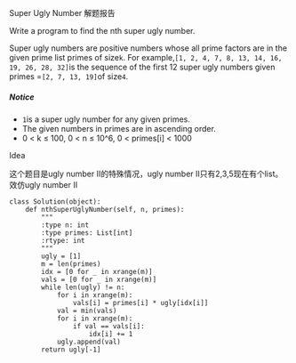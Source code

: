 Super Ugly Number 解题报告

Write a program to find the nth super ugly number.

Super ugly numbers are positive numbers whose all prime factors are in the given prime list primes of size`k`. For example,`[1, 2, 4, 7, 8, 13, 14, 16, 19, 26, 28, 32]`is the sequence of the first 12 super ugly numbers given primes =`[2, 7, 13, 19]`of size`4`.

##### Notice

* `1`is a super ugly number for any given primes.
* The given numbers in primes are in ascending order.
* 0 &lt; k ≤ 100, 0 &lt; n ≤ 10^6, 0 &lt; primes\[i\] &lt; 1000

Idea

这个题目是ugly number II的特殊情况，ugly number II只有2,3,5现在有个list。效仿ugly number II

```
class Solution(object):
    def nthSuperUglyNumber(self, n, primes):
        """
        :type n: int
        :type primes: List[int]
        :rtype: int
        """
        ugly = [1]
        m = len(primes)
        idx = [0 for _ in xrange(m)]
        vals = [0 for _ in xrange(m)]
        while len(ugly) != n:
            for i in xrange(m):
                vals[i] = primes[i] * ugly[idx[i]]
            val = min(vals)
            for i in xrange(m):
                if val == vals[i]:
                    idx[i] += 1
            ugly.append(val)
        return ugly[-1]
```



